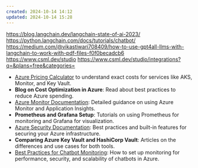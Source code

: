 ```yaml
---
created: 2024-10-14 14:12
updated: 2024-10-14 15:28
---
```

https://blog.langchain.dev/langchain-state-of-ai-2023/
https://python.langchain.com/docs/tutorials/chatbot/
https://medium.com/@vikastiwari708409/how-to-use-gpt4all-llms-with-langchain-to-work-with-pdf-files-f0f0becadcb6
https://www.csml.dev/studio
https://www.csml.dev/studio/integrations?q=&plans=free&categories=

   - [Azure Pricing Calculator](https://azure.microsoft.com/en-us/pricing/calculator/) to understand exact costs for services like AKS, Monitor, and Key Vault.
   - **Blog on Cost Optimization in Azure**: Read about best practices to reduce Azure spending.
   - [Azure Monitor Documentation](https://learn.microsoft.com/en-us/azure/azure-monitor/overview): Detailed guidance on using Azure Monitor and Application Insights.
   - **Prometheus and Grafana Setup**: Tutorials on using Prometheus for monitoring and Grafana for visualization.
   - [Azure Security Documentation](https://learn.microsoft.com/en-us/security/): Best practices and built-in features for securing your Azure infrastructure.
   - **Comparing Azure Key Vault and HashiCorp Vault**: Articles on the differences and use cases for both tools.
   - [Best Practices for Chatbot Monitoring](https://learn.microsoft.com/en-us/azure/azure-monitor/monitor-overview): How to set up monitoring for performance, security, and scalability of chatbots in Azure.